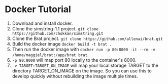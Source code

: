 # Docker Tutorial
1. Download and install docker.
2. Clone the simstring-1.1 project. `git clone https://github.com/chokkan/simstring.git`
3. Clone the Brat project. `git clone https://github.com/allenai/brat.git`
3. Build the docker image `docker build -t brat .`
4. Then run the docker image with `docker run -p 80:8000 -it --rm -v /home/maggiel/brat:/app/brat brat`.
5. `-p 80:8000` will map port 80 locally to the container's 8000.
6. `-v TARGET:TARGET_ON_IMAGE` will map your local storage TARGET to the directory TARGET_ON_IMAGE on the image. So you can use this to develop quickly without rebuilding the image multiple times.
